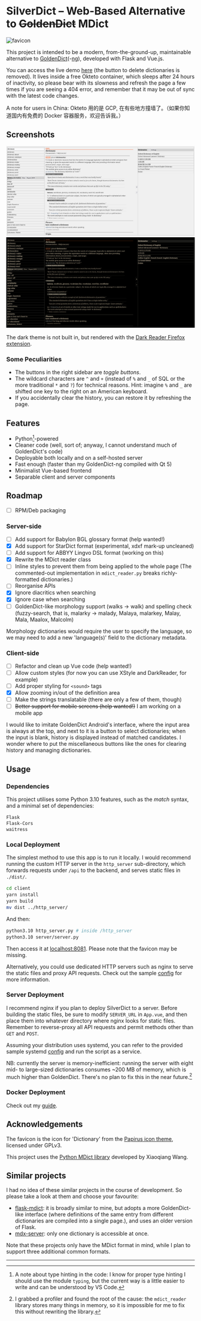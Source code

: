 # SilverDict – Web-Based Alternative to ~~GoldenDict~~ MDict

![favicon](/client/public/favicon.ico)

This project is intended to be a modern, from-the-ground-up, maintainable alternative to [GoldenDict](https://github.com/goldendict/goldendict)(-[ng](https://github.com/xiaoyifang/goldendict-ng)), developed with Flask and Vue.js.

You can access the live demo [here](https://reverse-proxy-crissium.cloud.okteto.net/) (the button to delete dictionaries is removed). It lives inside a free Okteto container, which sleeps after 24 hours of inactivity, so please bear with its slowness and refresh the page a few times if you are seeing a 404 error, and remember that it may be out of sync with the latest code changes.

A note for users in China: Okteto 用的是 GCP, 在有些地方撞墙了。（如果你知道国内有免费的 Docker 容器服务，欢迎告诉我。）

## Screenshots

![Light (default)](/screenshots/light.png)
![Dark](/screenshots/dark.png)

The dark theme is not built in, but rendered with the [Dark Reader Firefox extension](https://addons.mozilla.org/en-GB/firefox/addon/darkreader/).

### Some Peculiarities

 - The buttons in the right sidebar are _toggle buttons_.
 - The wildcard characters are `^` and `+` (instead of `%` and `_` of SQL or the more traditional `*` and `?`) for technical reasons. Hint: imagine `%` and `_` are shifted one key to the right on an American keyboard.
 - If you accidentally clear the history, you can restore it by refreshing the page.

## Features

- Python[^1]-powered
- Cleaner code (well, sort of; anyway, I cannot understand much of GoldenDict's code)
- Deployable both locally and on a self-hosted server
- Fast enough (faster than my GoldenDict-ng compiled with Qt 5)
- Minimalist Vue-based frontend
- Separable client and server components

## Roadmap

- [ ] RPM/Deb packaging

### Server-side

- [ ] Add support for Babylon BGL glossary format (help wanted!)
- [X] Add support for StarDict format (experimental, xdxf mark-up uncleaned)
- [ ] Add support for ABBYY Lingvo DSL format (working on this)
- [X] Rewrite the MDict reader class
- [ ] Inline styles to prevent them from being applied to the whole page (The commented-out implementation in `mdict_reader.py` breaks richly-formatted dictionaries.)
- [ ] Reorganise APIs
- [X] Ignore diacritics when searching
- [X] Ignore case when searching
- [ ] GoldenDict-like morphology support (walks -> walk) and spelling check (fuzzy-search, that is, malarky -> malady, Malaya, malarkey, Malay, Mala, Maalox, Malcolm)

Morphology dictionaries would require the user to specify the language, so we may need to add a new 'language(s)' field to the dictionary metadata.

### Client-side

- [ ] Refactor and clean up Vue code (help wanted!)
- [ ] Allow custom styles (for now you can use XStyle and DarkReader, for example)
- [ ] Add proper styling for `<sound>` tags
- [X] Allow zooming in/out of the definition area
- [ ] Make the strings translatable (there are only a few of them, though)
- [ ] ~~Better support for mobile screens (help wanted!)~~ I am working on a mobile app

I would like to imitate GoldenDict Android's interface, where the input area is always at the top, and next to it is a button to select dictionaries; when the input is blank, history is displayed instead of matched candidates. I wonder where to put the miscellaneous buttons like the ones for clearing history and managing dictionaries.

## Usage

### Dependencies

This project utilises some Python 3.10 features, such as the _match_ syntax, and a minimal set of dependencies:
```
Flask
Flask-Cors
waitress
```

### Local Deployment

The simplest method to use this app is to run it locally. I would recommend running the custom HTTP server in the `http_server` sub-directory, which forwards requests under `/api` to the backend, and serves static files in `./dist/`.

```bash
cd client
yarn install
yarn build
mv dist ../http_server/
```
And then:
```bash
python3.10 http_server.py # inside /http_server
python3.10 server/server.py
```

Then access it at [localhost:8081](http://localhost:8081). Please note that the favicon may be missing.

Alternatively, you could use dedicated HTTP servers such as nginx to serve the static files and proxy API requests. Check out the sample [config](/nginx.conf) for more information.


### Server Deployment

I recommend nginx if you plan to deploy SilverDict to a server. Before building the static files, be sure to modify `SERVER_URL` in `App.vue`, and then place them into whatever directory where nginx looks for static files. Remember to reverse-proxy all API requests and permit methods other than `GET` and `POST`.

Assuming your distribution uses systemd, you can refer to the provided sample systemd [config](/silverdict.service) and run the script as a service.

NB: currently the server is memory-inefficient: running the server with eight mid- to large-sized dictionaries consumes ~200 MB of memory, which is much higher than GoldenDict. There's no plan to fix this in the near future.[^2]

### Docker Deployment

Check out my [guide](https://crissium.github.io/posts/Docker/).

## Acknowledgements

The favicon is the icon for 'Dictionary' from the [Papirus icon theme](https://github.com/PapirusDevelopmentTeam/papirus-icon-theme), licensed under GPLv3.

This project uses the [Python MDict library](https://bitbucket.org/xwang/mdict-analysis/src/master/) developed by Xiaoqiang Wang.

## Similar projects

I had no idea of these similar projects in the course of development. So please take a look at them and choose your favourite:

- [flask-mdict](https://github.com/liuyug/flask-mdict): it is broadly similar to mine, but adopts a more GoldenDict-like interface (where definitions of the same entry from different dictionaries are compiled into a single page.), and uses an older version of Flask.
- [mdx-server](https://github.com/ninja33/mdx-server): only one dictionary is accessible at once.

Note that these projects only have the MDict format in mind, while I plan to support three additional common formats.

---

[^1]: A note about type hinting in the code: I know for proper type hinting I should use the module `typing`, but the current way is a little easier to write and can be understood by VS Code.

[^2]: I grabbed a profiler and found the root of the cause: the `mdict_reader` library stores many things in memory, so it is impossible for me to fix this without rewriting the library.